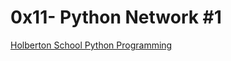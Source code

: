 # 0x11- Python Network #1

[Holberton School Python Programming](https://github.com/Jilroge7/holbertonschool-higher_level_programming.git)
